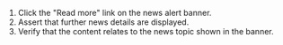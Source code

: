 1. Click the "Read more" link on the news alert banner.
2. Assert that further news details are displayed.
3. Verify that the content relates to the news topic shown in the banner.